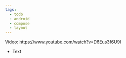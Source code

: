 ```yaml
---
tags:
  - todo
  - android
  - compose
  - layout
---
```

Video: https://www.youtube.com/watch?v=D6Eus3f6U9I
- Text